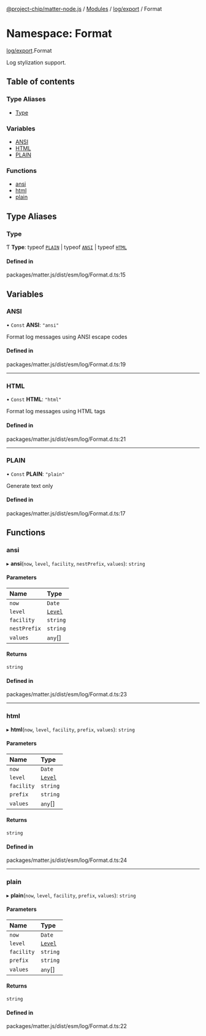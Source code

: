 [@project-chip/matter-node.js](../README.md) / [Modules](../modules.md) / [log/export](log_export.md) / Format

# Namespace: Format

[log/export](log_export.md).Format

Log stylization support.

## Table of contents

### Type Aliases

- [Type](log_export.Format.md#type)

### Variables

- [ANSI](log_export.Format.md#ansi)
- [HTML](log_export.Format.md#html)
- [PLAIN](log_export.Format.md#plain)

### Functions

- [ansi](log_export.Format.md#ansi-1)
- [html](log_export.Format.md#html-1)
- [plain](log_export.Format.md#plain-1)

## Type Aliases

### Type

Ƭ **Type**: typeof [`PLAIN`](log_export.Format.md#plain) \| typeof [`ANSI`](log_export.Format.md#ansi) \| typeof [`HTML`](log_export.Format.md#html)

#### Defined in

packages/matter.js/dist/esm/log/Format.d.ts:15

## Variables

### ANSI

• `Const` **ANSI**: ``"ansi"``

Format log messages using ANSI escape codes

#### Defined in

packages/matter.js/dist/esm/log/Format.d.ts:19

___

### HTML

• `Const` **HTML**: ``"html"``

Format log messages using HTML tags

#### Defined in

packages/matter.js/dist/esm/log/Format.d.ts:21

___

### PLAIN

• `Const` **PLAIN**: ``"plain"``

Generate text only

#### Defined in

packages/matter.js/dist/esm/log/Format.d.ts:17

## Functions

### ansi

▸ **ansi**(`now`, `level`, `facility`, `nestPrefix`, `values`): `string`

#### Parameters

| Name | Type |
| :------ | :------ |
| `now` | `Date` |
| `level` | [`Level`](../enums/log_export.Level.md) |
| `facility` | `string` |
| `nestPrefix` | `string` |
| `values` | `any`[] |

#### Returns

`string`

#### Defined in

packages/matter.js/dist/esm/log/Format.d.ts:23

___

### html

▸ **html**(`now`, `level`, `facility`, `prefix`, `values`): `string`

#### Parameters

| Name | Type |
| :------ | :------ |
| `now` | `Date` |
| `level` | [`Level`](../enums/log_export.Level.md) |
| `facility` | `string` |
| `prefix` | `string` |
| `values` | `any`[] |

#### Returns

`string`

#### Defined in

packages/matter.js/dist/esm/log/Format.d.ts:24

___

### plain

▸ **plain**(`now`, `level`, `facility`, `prefix`, `values`): `string`

#### Parameters

| Name | Type |
| :------ | :------ |
| `now` | `Date` |
| `level` | [`Level`](../enums/log_export.Level.md) |
| `facility` | `string` |
| `prefix` | `string` |
| `values` | `any`[] |

#### Returns

`string`

#### Defined in

packages/matter.js/dist/esm/log/Format.d.ts:22
